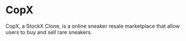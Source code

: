 # CopX
CopX, a StockX Clone, is a online sneaker resale marketplace that allow users to buy and sell rare sneakers.
